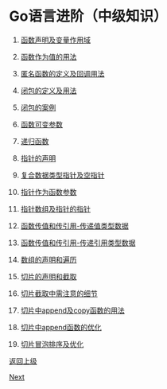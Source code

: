 # Go语言进阶（中级知识）

1. [函数声明及变量作用域](golang-functionDeclaration-variable-scope.md)

2. [函数作为值的用法](golang-func-as-a-value.md)

3. [匿名函数的定义及回调用法](golang-anonymousfunction&back-to-the-calling.md)

4. [闭包的定义及用法](golang-closure-difinition&usage.md)

5. [闭包的案例](golang-closure-case.md)

6. [函数可变参数](golang-variable-parameter-function.md)

7. [递归函数](golang-recursive-function.md)

8. [指针的声明]()

9. [复合数据类型指针及空指针]()

10. [指针作为函数参数]()

11. [指针数组及指针的指针]()

12. [函数传值和传引用-传递值类型数据]()

13. [函数传值和传引用-传递引用类型数据]()

14. [数组的声明和遍历]()

15. [切片的声明和截取]()

16. [切片截取中需注意的细节]()

17. [切片中append及copy函数的用法]()

18. [切片中append函数的优化]()

19. [切片冒泡排序及优化]()

[返回上级](../contents.md) 

[Next](golang-functionDeclaration-variable-scope.md)